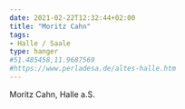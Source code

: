 ```yaml
---
date: 2021-02-22T12:32:44+02:00
title: "Moritz Cahn"
tags:
- Halle / Saale
type: hanger
#51.485458,11.9687569
#https://www.perladesa.de/altes-halle.htm
---
```

Moritz Cahn, Halle a.S.
